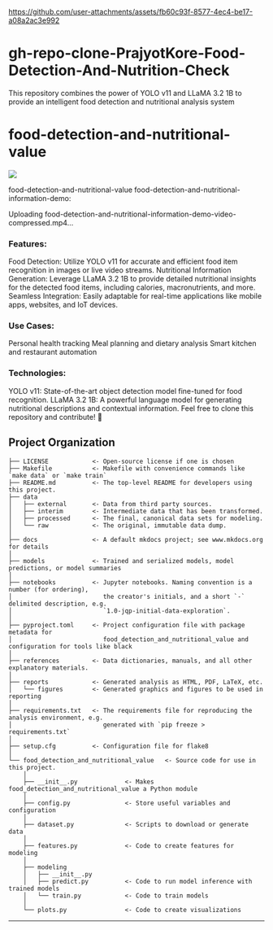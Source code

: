 
https://github.com/user-attachments/assets/fb60c93f-8577-4ec4-be17-a08a2ac3e992
# gh-repo-clone-PrajyotKore-Food-Detection-And-Nutrition-Check
This repository combines the power of YOLO v11 and LLaMA 3.2 1B to provide an intelligent food detection and nutritional analysis system

# food-detection-and-nutritional-value

<a target="_blank" href="https://cookiecutter-data-science.drivendata.org/">
    <img src="https://img.shields.io/badge/CCDS-Project%20template-328F97?logo=cookiecutter" />
</a>

food-detection-and-nutritional-value
food-detection-and-nutritional-information-demo:


Uploading food-detection-and-nutritional-information-demo-video-compressed.mp4…


### Features:
Food Detection: Utilize YOLO v11 for accurate and efficient food item recognition in images or live video streams.
Nutritional Information Generation: Leverage LLaMA 3.2 1B to provide detailed nutritional insights for the detected food items, including calories, macronutrients, and more.
Seamless Integration: Easily adaptable for real-time applications like mobile apps, websites, and IoT devices.
### Use Cases:
Personal health tracking
Meal planning and dietary analysis
Smart kitchen and restaurant automation
### Technologies:
YOLO v11: State-of-the-art object detection model fine-tuned for food recognition.
LLaMA 3.2 1B: A powerful language model for generating nutritional descriptions and contextual information.
Feel free to clone this repository and contribute! 🚀



## Project Organization

```
├── LICENSE            <- Open-source license if one is chosen
├── Makefile           <- Makefile with convenience commands like `make data` or `make train`
├── README.md          <- The top-level README for developers using this project.
├── data
│   ├── external       <- Data from third party sources.
│   ├── interim        <- Intermediate data that has been transformed.
│   ├── processed      <- The final, canonical data sets for modeling.
│   └── raw            <- The original, immutable data dump.
│
├── docs               <- A default mkdocs project; see www.mkdocs.org for details
│
├── models             <- Trained and serialized models, model predictions, or model summaries
│
├── notebooks          <- Jupyter notebooks. Naming convention is a number (for ordering),
│                         the creator's initials, and a short `-` delimited description, e.g.
│                         `1.0-jqp-initial-data-exploration`.
│
├── pyproject.toml     <- Project configuration file with package metadata for 
│                         food_detection_and_nutritional_value and configuration for tools like black
│
├── references         <- Data dictionaries, manuals, and all other explanatory materials.
│
├── reports            <- Generated analysis as HTML, PDF, LaTeX, etc.
│   └── figures        <- Generated graphics and figures to be used in reporting
│
├── requirements.txt   <- The requirements file for reproducing the analysis environment, e.g.
│                         generated with `pip freeze > requirements.txt`
│
├── setup.cfg          <- Configuration file for flake8
│
└── food_detection_and_nutritional_value   <- Source code for use in this project.
    │
    ├── __init__.py             <- Makes food_detection_and_nutritional_value a Python module
    │
    ├── config.py               <- Store useful variables and configuration
    │
    ├── dataset.py              <- Scripts to download or generate data
    │
    ├── features.py             <- Code to create features for modeling
    │
    ├── modeling                
    │   ├── __init__.py 
    │   ├── predict.py          <- Code to run model inference with trained models          
    │   └── train.py            <- Code to train models
    │
    └── plots.py                <- Code to create visualizations
```

--------
